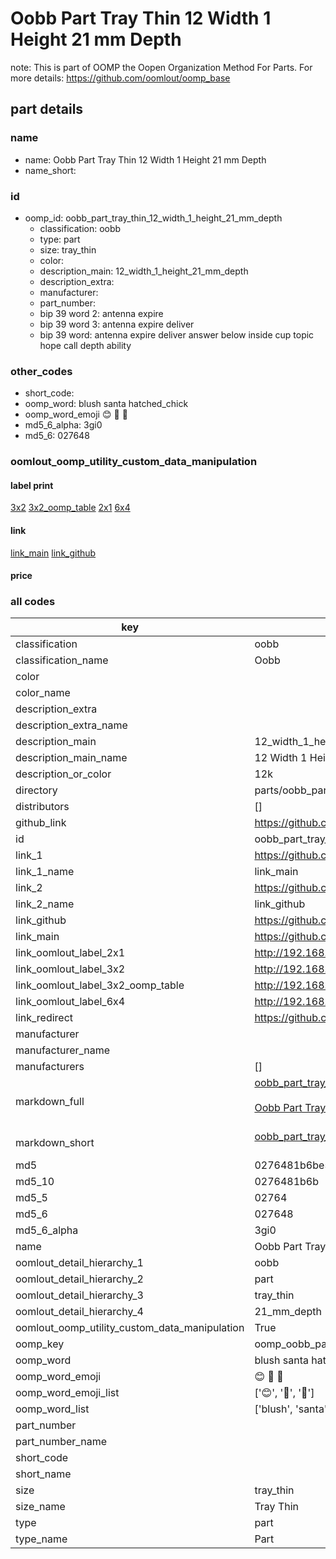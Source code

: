 # Oobb Part Tray Thin 12 Width 1 Height 21 mm Depth  

note: This is part of OOMP the Oopen Organization Method For Parts. For more details: https://github.com/oomlout/oomp_base

##  part details
  







### name
* name: Oobb Part Tray Thin 12 Width 1 Height 21 mm Depth
* name_short: 
### id
* oomp_id: oobb_part_tray_thin_12_width_1_height_21_mm_depth
  * classification: oobb
  * type: part
  * size: tray_thin
  * color: 
  * description_main: 12_width_1_height_21_mm_depth
  * description_extra: 
  * manufacturer: 
  * part_number: 
  * bip 39 word 2: antenna expire
  * bip 39 word 3: antenna expire deliver
  * bip 39 word: antenna expire deliver answer below inside cup topic hope call depth ability

### other_codes
* short_code: 
* oomp_word: blush santa hatched_chick
* oomp_word_emoji :blush: :santa: :hatched_chick:
* md5_6_alpha: 3gi0
* md5_6: 027648






### oomlout_oomp_utility_custom_data_manipulation
#### label print
[3x2](http://192.168.1.245:1112/?label=oomp%203gi0)
[3x2_oomp_table](http://192.168.1.108:1112/?label=oomp%203gi0)
[2x1](http://192.168.1.242:1112/?label=oomp%203gi0)
[6x4](http://192.168.1.55:1112/?label=oomp%203gi0)    

#### link

[link_main](https://github.com/oomlout/oomlout_oomp_version_1_messy/tree/main/parts/oobb_part_tray_thin_12_width_1_height_21_mm_depth) [link_github](https://github.com/oomlout/oomlout_oomp_version_1_messy/tree/main/parts/oobb_part_tray_thin_12_width_1_height_21_mm_depth)                             

#### price







### all codes 
| key | value |  
| --- | --- |  
| classification | oobb |  
| classification_name | Oobb |  
| color |  |  
| color_name |  |  
| description_extra |  |  
| description_extra_name |  |  
| description_main | 12_width_1_height_21_mm_depth |  
| description_main_name | 12 Width 1 Height 21 mm Depth |  
| description_or_color | 12k |  
| directory | parts/oobb_part_tray_thin_12_width_1_height_21_mm_depth |  
| distributors | [] |  
| github_link | https://github.com/oomlout/oomlout_oomp_part_src/tree/main/parts/oobb_part_tray_thin_12_width_1_height_21_mm_depth |  
| id | oobb_part_tray_thin_12_width_1_height_21_mm_depth |  
| link_1 | https://github.com/oomlout/oomlout_oomp_version_1_messy/tree/main/parts/oobb_part_tray_thin_12_width_1_height_21_mm_depth |  
| link_1_name | link_main |  
| link_2 | https://github.com/oomlout/oomlout_oomp_version_1_messy/tree/main/parts/oobb_part_tray_thin_12_width_1_height_21_mm_depth |  
| link_2_name | link_github |  
| link_github | https://github.com/oomlout/oomlout_oomp_version_1_messy/tree/main/parts/oobb_part_tray_thin_12_width_1_height_21_mm_depth |  
| link_main | https://github.com/oomlout/oomlout_oomp_version_1_messy/tree/main/parts/oobb_part_tray_thin_12_width_1_height_21_mm_depth |  
| link_oomlout_label_2x1 | http://192.168.1.242:1112/?label=oomp%203gi0 |  
| link_oomlout_label_3x2 | http://192.168.1.245:1112/?label=oomp%203gi0 |  
| link_oomlout_label_3x2_oomp_table | http://192.168.1.108:1112/?label=oomp%203gi0 |  
| link_oomlout_label_6x4 | http://192.168.1.55:1112/?label=oomp%203gi0 |  
| link_redirect | https://github.com/oomlout/oomlout_oomp_version_1_messy/tree/main/parts/oobb_part_tray_thin_12_width_1_height_21_mm_depth |  
| manufacturer |  |  
| manufacturer_name |  |  
| manufacturers | [] |  
| markdown_full | [oobb_part_tray_thin_12_width_1_height_21_mm_depth](none)<br>[](none)<br>[Oobb Part Tray Thin 12 Width 1 Height 21 Mm Depth](none)<br><br> |  
| markdown_short | [oobb_part_tray_thin_12_width_1_height_21_mm_depth](none)<br><br> |  
| md5 | 0276481b6be506b5d48a609a7414184e |  
| md5_10 | 0276481b6b |  
| md5_5 | 02764 |  
| md5_6 | 027648 |  
| md5_6_alpha | 3gi0 |  
| name | Oobb Part Tray Thin 12 Width 1 Height 21 mm Depth |  
| oomlout_detail_hierarchy_1 | oobb |  
| oomlout_detail_hierarchy_2 | part |  
| oomlout_detail_hierarchy_3 | tray_thin |  
| oomlout_detail_hierarchy_4 | 21_mm_depth |  
| oomlout_oomp_utility_custom_data_manipulation | True |  
| oomp_key | oomp_oobb_part_tray_thin_12_width_1_height_21_mm_depth |  
| oomp_word | blush santa hatched_chick |  
| oomp_word_emoji | :blush: :santa: :hatched_chick: |  
| oomp_word_emoji_list | [':blush:', ':santa:', ':hatched_chick:'] |  
| oomp_word_list | ['blush', 'santa', 'hatched_chick'] |  
| part_number |  |  
| part_number_name |  |  
| short_code |  |  
| short_name |  |  
| size | tray_thin |  
| size_name | Tray Thin |  
| type | part |  
| type_name | Part |  
